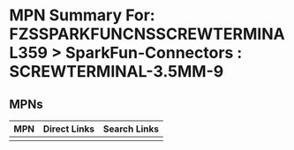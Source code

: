 



# MPN Summary For: FZSSPARKFUNCNSSCREWTERMINAL359 > SparkFun-Connectors : SCREWTERMINAL-3.5MM-9

## MPNs
  

|MPN|Direct Links|Search Links|
| :--- | :--- | :--- |
||||
